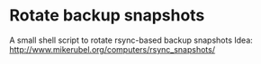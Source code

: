 # Rotate backup snapshots

A small shell script to rotate rsync-based backup snapshots
Idea: http://www.mikerubel.org/computers/rsync_snapshots/
